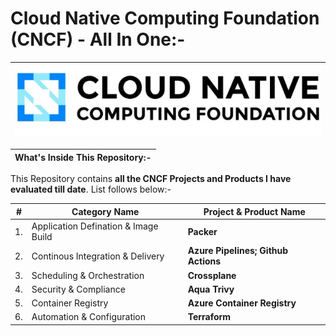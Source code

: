 # Cloud Native Computing Foundation (CNCF) - All In One:-

| <img src="Images/01-CNCF.jpg" alt="CNCF"> |
| --------- |

| What's Inside This Repository:- |
| --------- |

This Repository contains __all the CNCF Projects and Products I have evaluated till date__. List follows below:-

| # | Category Name  | Project & Product Name |
| --------- | --------- | --------- |
| 1. | Application Defination & Image Build | __Packer__ |
| 2. | Continous Integration & Delivery | __Azure Pipelines; Github Actions__ |
| 3. | Scheduling  & Orchestration | __Crossplane__ |
| 4. | Security & Compliance | __Aqua Trivy__ |
| 5. | Container Registry | __Azure Container Registry__ |
| 6. | Automation & Configuration | __Terraform__ |

 

